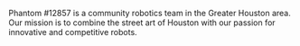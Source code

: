 Phantom #12857 is a community robotics team in the Greater Houston area. Our mission is to combine the street art of Houston with our passion for innovative and competitive robots.
